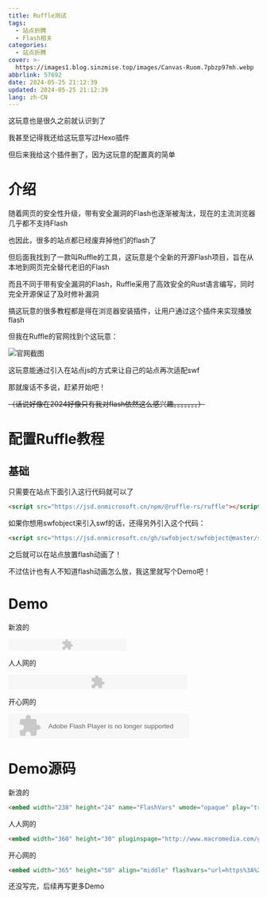 ```yaml
---
title: Ruffle测试
tags:
  - 站点折腾
  - Flash相关
categories:
  - 站点折腾
cover: >-
  https://images1.blog.sinzmise.top/images/Canvas-Ruom.7pbzp97mh.webp
abbrlink: 57692
date: 2024-05-25 21:12:39
updated: 2024-05-25 21:12:39
lang: zh-CN
---
```

这玩意也是很久之前就认识到了

我甚至记得我还给这玩意写过Hexo插件

<psw>但后来我给这个插件删了，因为这玩意的配置真的简单</psw>

# 介绍
随着网页的安全性升级，带有安全漏洞的Flash也逐渐被淘汰，现在的主流浏览器几乎都不支持Flash

也因此，很多的站点都已经废弃掉他们的flash了

但后面我找到了一款叫Ruffle的工具，这玩意是个全新的开源Flash项目，旨在从本地到网页完全替代老旧的Flash

而且不同于带有安全漏洞的Flash，Ruffle采用了高效安全的Rust语言编写，同时完全开源保证了及时修补漏洞

搞这玩意的很多教程都是得在浏览器安装插件，让用户通过这个插件来实现播放flash

但我在Ruffle的官网找到个这玩意：

![官网截图](https://jsd.cdn.sinzmise.top/gh/SinzMise/picx-images-hosting@master/20240525/msedge_3a7lLAiAqh.1ov9jby5xi.webp)

这玩意能通过引入在站点js的方式来让自己的站点再次适配swf

那就废话不多说，赶紧开始吧！

~~（话说好像在2024好像只有我对flash依然这么感兴趣。。。。。。。）~~
# 配置Ruffle教程

## 基础

只需要在站点下面引入这行代码就可以了
```html
<script src="https://jsd.onmicrosoft.cn/npm/@ruffle-rs/ruffle"></script>
```
如果你想用swfobject来引入swf的话，还得另外引入这个代码：
```html
<script src="https://jsd.onmicrosoft.cn/gh/swfobject/swfobject@master/swfobject/swfobject.js"></script>
```
之后就可以在站点放置flash动画了！

不过估计也有人不知道flash动画怎么放，我这里就写个Demo吧！

# Demo

新浪的

<embed width="238" height="24" name="FlashVars" wmode="opaque" play="false" loop="true" scale="showall" src="https://files.blog.sinzmise.top/swf/sina_music_player.swf" FlashVars="url=https%3A%2F%2Ffiles.blog.sinzmise.top%2Fmp3%2FRainAndTears.mp3" type="application/x-shockwave-flash"></embed>

人人网的

<embed width="360" height="30" pluginspage="http://www.macromedia.com/go/getflashplayer" type="application/x-shockwave-flash" allowfullscreen="false" allowscriptaccess="sameDomain" bgcolor="#ffffff" scale="noscale" quality="high" menu="false" loop="false" wmode="transparent" src="https://files.blog.sinzmise.top/swf/renren_music_player.swf?url=https%3A%2F%2Ffiles.blog.sinzmise.top%2Fmp3%2FRainAndTears.mp3&Autoplay=0" />

开心网的

<embed width="365" height="50" align="middle" flashvars="url=https%3A%2F%2Ffiles.blog.sinzmise.top%2Fmp3%2FRainAndTears.mp3&autoplay=0" src="https://files.blog.sinzmise.top/swf/kaixin_music_player.swf" wmode="transparent" loop="false" menu="false" quality="high" scale="noscale" salign="lt" bgcolor="#ffffff" allowscriptaccess="sameDomain" allowfullscreen="false" type="application/x-shockwave-flash" pluginspage="http://www.macromedia.com/go/getflashplayer"/>

# Demo源码

新浪的

```html
<embed width="238" height="24" name="FlashVars" wmode="opaque" play="true" loop="true" scale="showall" src="https://files.blog.sinzmise.top/swf/sina_music_player.swf" FlashVars="url=https%3A%2F%2Ffiles.blog.sinzmise.top%2Fmp3%2FRainAndTears.mp3" type="application/x-shockwave-flash"></embed>
```
人人网的
```html
<embed width="360" height="30" pluginspage="http://www.macromedia.com/go/getflashplayer" type="application/x-shockwave-flash" allowfullscreen="false" allowscriptaccess="sameDomain" bgcolor="#ffffff" scale="noscale" quality="high" menu="false" loop="false" wmode="transparent" src="https://files.blog.sinzmise.top/swf/renren_music_player.swf?url=https%3A%2F%2Ffiles.blog.sinzmise.top%2Fmp3%2FRainAndTears.mp3&Autoplay=0" />
```
开心网的
```html
<embed width="365" height="50" align="middle" flashvars="url=https%3A%2F%2Ffiles.blog.sinzmise.top%2Fmp3%2FRainAndTears.mp3&autoplay=0" src="https://files.blog.sinzmise.top/swf/kaixin_music_player.swf" wmode="transparent" loop="false" menu="false" quality="high" scale="noscale" salign="lt" bgcolor="#ffffff" allowscriptaccess="sameDomain" allowfullscreen="false" type="application/x-shockwave-flash" pluginspage="http://www.macromedia.com/go/getflashplayer"/>
```

还没写完，后续再写更多Demo